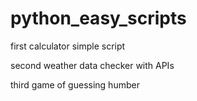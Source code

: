 # python_easy_scripts

first calculator simple script

second weather data checker with APIs

third game of guessing humber
